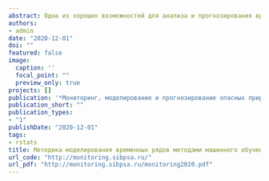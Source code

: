 ```yaml
---
abstract: Одна из хороших возможностей для анализа и прогнозирования временных рядов, – использование современной библиотеки modeltime в языке программирования R, предназначенной для ускорения оценки, выбора и прогнозирования моделей. Данная библиотека интегрирует экосистему машинного обучения библиотек tidymodels в упрощенный рабочий процесс для прогнозирования временных рядов на базе библиотеки tidyverse.
authors:
- admin
date: "2020-12-01"
doi: ""
featured: false
image:
  caption: ''
  focal_point: ""
  preview_only: true
projects: []
publication: '*Мониторинг, моделирование и прогнозирование опасных природных явлений и чрезвычайных ситуаций* (2020)'
publication_short: ""
publication_types:
- "1"
publishDate: "2020-12-01"
tags:
- rstats
title: Методика моделирования временных рядов методами машинного обучения на языке программирования R
url_code: "http://monitoring.sibpsa.ru/"
url_pdf: "http://monitoring.sibpsa.ru/monitoring2020.pdf"
---
```



